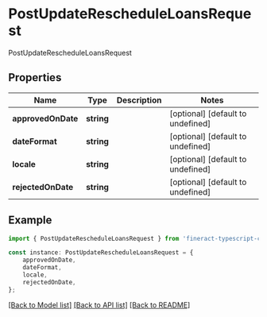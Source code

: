 # PostUpdateRescheduleLoansRequest

PostUpdateRescheduleLoansRequest

## Properties

Name | Type | Description | Notes
------------ | ------------- | ------------- | -------------
**approvedOnDate** | **string** |  | [optional] [default to undefined]
**dateFormat** | **string** |  | [optional] [default to undefined]
**locale** | **string** |  | [optional] [default to undefined]
**rejectedOnDate** | **string** |  | [optional] [default to undefined]

## Example

```typescript
import { PostUpdateRescheduleLoansRequest } from 'fineract-typescript-client';

const instance: PostUpdateRescheduleLoansRequest = {
    approvedOnDate,
    dateFormat,
    locale,
    rejectedOnDate,
};
```

[[Back to Model list]](../README.md#documentation-for-models) [[Back to API list]](../README.md#documentation-for-api-endpoints) [[Back to README]](../README.md)
